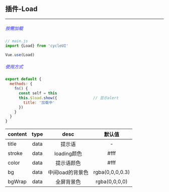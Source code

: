## 插件-Load
--- 
##### <font color='#7370ff'>按需加载</font>
```js
// main.js
import {Load} from 'cycleUI'

Vue.use(Load)
```

##### <font color='#7370ff'>使用方式</font>
```js
export default {
  methods: {
    fn() {
      const self = this
      this.$load.show({                // 显示alert
        title: '加载中'
      })
    }
  }
}
```
content|type|desc|默认值
--- |:--:|:--:|:--:|
title|data|提示语|-
stroke|data|loading颜色|#fff
color|data|提示语颜色|#fff
bg|data|中间load的背景色|rgba(0,0,0,0.3)
bgWrap|data|全屏背景色|rgba(0,0,0,0)
